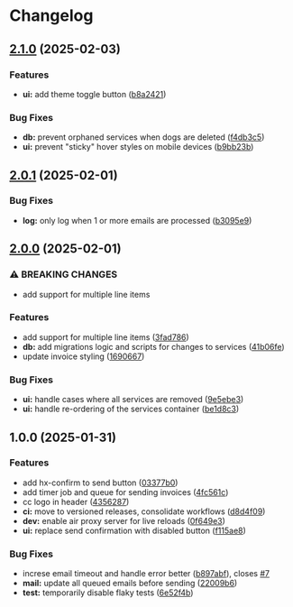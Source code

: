 # Changelog

## [2.1.0](https://github.com/scottmckendry/ccinvoice/compare/v2.0.1...v2.1.0) (2025-02-03)


### Features

* **ui:** add theme toggle button ([b8a2421](https://github.com/scottmckendry/ccinvoice/commit/b8a2421f433f7692d2e0568eeebffba5481e1dfc))


### Bug Fixes

* **db:** prevent orphaned services when dogs are deleted ([f4db3c5](https://github.com/scottmckendry/ccinvoice/commit/f4db3c5e51b18acaafcb39506bf462df0daf96b6))
* **ui:** prevent "sticky" hover styles on mobile devices ([b9bb23b](https://github.com/scottmckendry/ccinvoice/commit/b9bb23b18b8bffde9f835627d1dfe200b2860063))

## [2.0.1](https://github.com/scottmckendry/ccinvoice/compare/v2.0.0...v2.0.1) (2025-02-01)


### Bug Fixes

* **log:** only log when 1 or more emails are processed ([b3095e9](https://github.com/scottmckendry/ccinvoice/commit/b3095e92a111ccdd6f0a3b81cb89786b59ae3138))

## [2.0.0](https://github.com/scottmckendry/ccinvoice/compare/v1.0.0...v2.0.0) (2025-02-01)


### ⚠ BREAKING CHANGES

* add support for multiple line items

### Features

* add support for multiple line items ([3fad786](https://github.com/scottmckendry/ccinvoice/commit/3fad7867e19e682f32abf7055ec17bfe2d6ade0f))
* **db:** add migrations logic and scripts for changes to services ([41b06fe](https://github.com/scottmckendry/ccinvoice/commit/41b06fedf50bde116f8592a98fa266e7cf27b3f1))
* update invoice styling ([1690667](https://github.com/scottmckendry/ccinvoice/commit/1690667846535b1a7330d52664e0a18883dc4587))


### Bug Fixes

* **ui:** handle cases where all services are removed ([9e5ebe3](https://github.com/scottmckendry/ccinvoice/commit/9e5ebe357a5bcef394f425a78a197896ce664216))
* **ui:** handle re-ordering of the services container ([be1d8c3](https://github.com/scottmckendry/ccinvoice/commit/be1d8c3a4ca8153f102a0b18b6893792c8cd2cec))

## 1.0.0 (2025-01-31)


### Features

* add hx-confirm to send button ([03377b0](https://github.com/scottmckendry/ccinvoice/commit/03377b0e919c225db4fc668d8ecbac29afc3d012))
* add timer job and queue for sending invoices ([4fc561c](https://github.com/scottmckendry/ccinvoice/commit/4fc561ccd8b3e0a9cd1f89d441baeb2e0677746a))
* cc logo in header ([4356287](https://github.com/scottmckendry/ccinvoice/commit/43562871d7624bb81f1b6201d02de398c9d9a38c))
* **ci:** move to versioned releases, consolidate workflows ([d8d4f09](https://github.com/scottmckendry/ccinvoice/commit/d8d4f09a46a0c7fce81bf19cbe6bec8795139da2))
* **dev:** enable air proxy server for live reloads ([0f649e3](https://github.com/scottmckendry/ccinvoice/commit/0f649e3c9182af01c81db2030a5d5ce8e5426099))
* **ui:** replace send confirmation with disabled button ([f115ae8](https://github.com/scottmckendry/ccinvoice/commit/f115ae8bda3310a68430d7114f32fe47fae9346f))


### Bug Fixes

* increse email timeout and handle error better ([b897abf](https://github.com/scottmckendry/ccinvoice/commit/b897abfe7508cbc230fe2086a6f6b0702a19029e)), closes [#7](https://github.com/scottmckendry/ccinvoice/issues/7)
* **mail:** update all queued emails before sending ([22009b6](https://github.com/scottmckendry/ccinvoice/commit/22009b6c3f31a8201165a8955f5a1ac64af180a7))
* **test:** temporarily disable flaky tests ([6e52f4b](https://github.com/scottmckendry/ccinvoice/commit/6e52f4bcb1a8651e98fd536de0d1bd49c27fb530))

